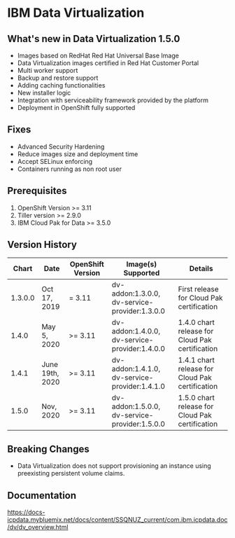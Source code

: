 # IBM Data Virtualization

## What's new in Data Virtualization 1.5.0

* Images based on RedHat Red Hat Universal Base Image
* Data Virtualization images certified in Red Hat Customer Portal 
* Multi worker support
* Backup and restore support 
* Adding caching functionalities
* New installer logic
* Integration with serviceability framework provided by the platform 
* Deployment in OpenShift fully supported

## Fixes

* Advanced Security Hardening 
* Reduce images size and deployment time
* Accept SELinux enforcing 
* Containers running as non root user

## Prerequisites

1. OpenShift Version >= 3.11
1. Tiller version >= 2.9.0
3. IBM Cloud Pak for Data >= 3.5.0

## Version History

| Chart | Date        |     OpenShift Version      | Image(s) Supported                                        | Details                                                                              |
| ----- | ----------- | --------------- | --------------------------------------------------------- | ------------------------------------------------------------------------------------ |
| 1.3.0.0 | Oct 17, 2019 | = 3.11      | dv-addon:1.3.0.0,  dv-service-provider:1.3.0.0| First release for Cloud Pak certification       |
| 1.4.0   | May 5, 2020| >= 3.11     | dv-addon:1.4.0.0,  dv-service-provider:1.4.0.0| 1.4.0 chart release for Cloud Pak certification |
| 1.4.1   | June 19th, 2020| >= 3.11     | dv-addon:1.4.1.0,  dv-service-provider:1.4.1.0| 1.4.1 chart release for Cloud Pak certification |
| 1.5.0   | Nov, 2020| >= 3.11     | dv-addon:1.5.0.0,  dv-service-provider:1.5.0.0| 1.5.0 chart release for Cloud Pak certification |

## Breaking Changes

* Data Virtualization does not support provisioning an instance using preexisting persistent volume claims.

## Documentation

https://docs-icpdata.mybluemix.net/docs/content/SSQNUZ_current/com.ibm.icpdata.doc/dv/dv_overview.html
